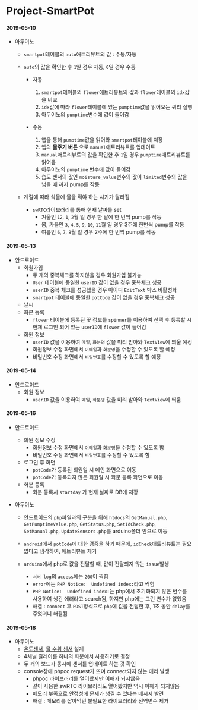 # Project-SmartPot

#### 2019-05-10
- 아두이노
  - `smartpot`테이블의 `auto`애트리뷰트의 값 : 수동/자동
  - `auto`의 값을 확인한 후 `1`일 경우 자동, `0`일 경우 수동
    - 자동
      1. `smartpot`테이블의 `flower`애트리뷰트의 값과 `flower`테이블의 `idx`값을 비교
      2. `idx`값에 따라 `flower`테이블에 있는 `pumptime`값을 읽어오는 쿼리 실행
      3. 아두이노의 `pumptime`변수에 값이 들어감

    - 수동
      1. 앱을 통해 `pumptime`값을 읽어와 `smartpot`테이블에 저장
      2. 앱의 **물주기 버튼** 으로 `manual`애트리뷰트를 업데이트
      3. `manual`애트리뷰트의 값을 확인한 후 `1`일 경우 `pumptime`애트리뷰트를 읽어옴
      4. 아두이노의 `pumptime` 변수에 값이 들어감
      5. 습도 센서의 값인 `moisture_value`변수의 값이 `limited`변수의 값을 넘을 때 까지 pump를 작동  

  - 계절에 따라 식물에 물을 줘야 하는 시기가 달라짐
    - `swRTC`라이브러리를 통해 현재 날짜를 set
      - 겨울인 `12`, `1`, `2`월 일 경우 한 달에 한 번씩 pump를 작동
      - 봄, 가을인 `3`, `4`, `5`, `9`, `10`, `11`월 일 경우 3주에 한번씩 pump를 작동
      - 여름인 `6`, `7`, `8`월 일 경우 2주에 한 번씩 pump를 작동


#### 2019-05-13
  - 안드로이드
    - 회원가입
      - 두 개의 중복체크를 하지않을 경우 회원가입 불가능
      - `User` 테이블에 동일한 `userID` 값이 없을 경우 중복체크 성공
      - `userID` 중복 체크를 성공했을 경우 아이디 `EditText` 박스 비활성화
      - `smartpot` 테이블에 동일한 `potCode` 값이 없을 경우 중복체크 성공
    - 날씨
    - 화분 등록
      - `flower` 테이블에 등록된 꽃 정보를 `spinner`를 이용하여 선택 후 등록할 시 현재 로그인 되어 있는 `userID`에 `flower` 값이 들어감
    - 회원 정보
      - `userID` 값을 이용하여 `메일`, `화분명` 값을 미리 받아와 `TextView`에 띄울 예정
      - 회원정보 수정 화면에서 `이메일`과 `화분명`을 수정할 수 있도록 할 예정
      - 비밀번호 수정 화면에서 `비밀번호`를 수정할 수 있도록 할 예정

#### 2019-05-14
  - 안드로이드
    - 회원 정보
      - `userID` 값을 이용하여 `메일`, `화분명` 값을 미리 받아와 `TextView`에 띄움

#### 2019-05-16
  - 안드로이드
    - 회원 정보 수정
      - 회원정보 수정 화면에서 `이메일`과 `화분명`을 수정할 수 있도록 함
      - 비밀번호 수정 화면에서 `비밀번호`를 수정할 수 있도록 함
    - 로그인 후 화면
      - `potCode`가 등록된 회원일 시 메인 화면으로 이동
      - `potCode`가 등록되지 않은 회원일 시 화분 등록 화면으로 이동
    - 화분 등록
      - 화분 등록시 `startday` 가 현재 날짜로 DB에 저장

  - 아두이노
    - 안드로이드의 `php`파일과의 구분을 위해 `htdocs`의 `GetManual.php`, `GetPumptimeValue.php`, `GetStatus.php`, `SetIdCheck.php`, `SetManual.php`, `UpdateSensors.php`를 arduino폴더 안으로 이동

    - `android`에서 `potCode`에 대한 검증을 하기 때문에, `idCheck`애트리뷰트는 필요 없다고 생각하여, 애트리뷰트 제거

    - `arduino`에서 php로 값을 전달할 때, 값이 전달되지 않는 `issue`발생
      - `서버 log`의 `access`에는 `200`이 찍힘
      - `error`에는 `PHP Notice:  Undefined index:`라고 찍힘
      - `PHP Notice:  Undefined index:`는 php에서 초기화되지 않은 변수를 사용하여 생긴 에러라고 search됨, 하지만 php에는 그런 변수가 없었음
      - 해결 : `connect` 후 `POST`방식으로 `php`에 값을 전달한 후, 1초 동안 `delay`를 주었더니 해결됨

#### 2019-05-18
  - 아두이노
    - [온도센서](https://jinkyu.tistory.com/103), [물 수위 센서](https://wiki.dfrobot.com/Non-contact_Liquid_Level_Switch_SKU_FIT0212) 설계
    - 4채널 릴레이를 하나의 화분에서 사용하기로 결정
    - 두 개의 보드가 동시에 센서를 업데이트 하는 것 확인
    - console창에 phpoc request가 뜨며 connect되지 않는 에러 발생
      - phpoc 라이브러리를 열어봤지만 이해가 되지않음
      - 같이 사용한 swRTC 라이브러리도 열어봤지만 역시 이해가 되지않음
      - 메모리 부족으로 안정성에 문제가 생길 수 있다는 메시지 발견
      - 해결 : 메모리를 잡아먹던 불필요한 라이브러리와 전역변수 제거
